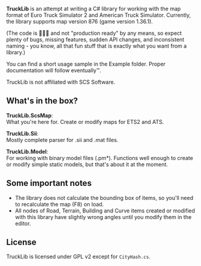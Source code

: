 **TruckLib** is an attempt at writing a C# library for working with the map format of Euro Truck Simulator 2
and American Truck Simulator. Currently, the library supports map version 876 (game version 1.36.1).

(The code is 💩💩💩 and not "production ready" by any means, so expect plenty of bugs, missing features,
sudden API changes, and inconsistent naming - you know, all that fun stuff that is exactly what you want from a library.)

You can find a short usage sample in the Example folder. Proper documentation will follow eventually™.

TruckLib is not affiliated with SCS Software.

## What's in the box?
**TruckLib.ScsMap**:  
What you're here for. Create or modify maps for ETS2 and ATS.

**TruckLib.Sii**:  
Mostly complete parser for .sii and .mat files.

**TruckLib.Model**:  
For working with binary model files (.pm\*). Functions well enough to create or modify simple static models,
but that's about it at the moment.

## Some important notes
* The library does not calculate the bounding box of items, so you'll need to recalculate the map (F8) on load.
* All nodes of Road, Terrain, Building and Curve items created or modified with this library have slightly wrong
angles until you modify them in the editor.

## License
TruckLib is licensed under GPL v2 except for `CityHash.cs`.